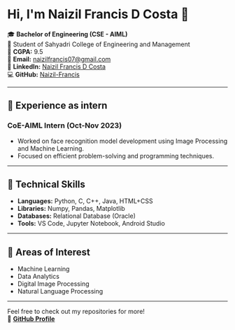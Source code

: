 # Hi, I'm Naizil Francis D Costa 👋

🎓 **Bachelor of Engineering (CSE - AIML)**  
📍 Student of Sahyadri College of Engineering and Management  
🌟 **CGPA:** 9.5  
📧 **Email:** [naizilfrancis07@gmail.com](mailto:naizilfrancis07@gmail.com)  
🔗 **LinkedIn:** [Naizil Francis D Costa](https://www.linkedin.com/in/naizil-francis-d-costa)  
💻 **GitHub:** [Naizil-Francis](https://github.com/Naizil-Francis)

---

## 💼 Experience as intern

### CoE-AIML Intern (Oct-Nov 2023)  
- Worked on face recognition model development using Image Processing and Machine Learning.  
- Focused on efficient problem-solving and programming techniques.

---


## 🔧 Technical Skills

- **Languages:** Python, C, C++, Java, HTML+CSS  
- **Libraries:** Numpy, Pandas, Matplotlib  
- **Databases:** Relational Database (Oracle)  
- **Tools:** VS Code, Jupyter Notebook, Android Studio

---

## 🌱 Areas of Interest

- Machine Learning  
- Data Analytics  
- Digital Image Processing  
- Natural Language Processing  

---

Feel free to check out my repositories for more!  
🚀 **[GitHub Profile](https://github.com/Naizil-Francis)**
